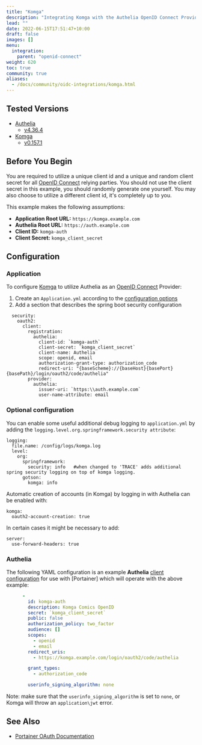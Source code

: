 ```yaml
---
title: "Komga"
description: "Integrating Komga with the Authelia OpenID Connect Provider."
lead: ""
date: 2022-06-15T17:51:47+10:00
draft: false
images: []
menu:
  integration:
    parent: "openid-connect"
weight: 620
toc: true
community: true
aliases:
  - /docs/community/oidc-integrations/komga.html
---
```


## Tested Versions

* [Authelia]
  * [v4.36.4](https://github.com/authelia/authelia/releases/tag/v4.36.4)
* [Komga] 
  * [v0.157.1](https://github.com/gotson/komga/releases/tag/v0.157.1)

## Before You Begin

You are required to utilize a unique client id and a unique and random client secret for all [OpenID Connect] relying
parties. You should not use the client secret in this example, you should randomly generate one yourself. You may also
choose to utilize a different client id, it's completely up to you.

This example makes the following assumptions:

* __Application Root URL:__ `https://komga.example.com`
* __Authelia Root URL:__ `https://auth.example.com`
* __Client ID:__ `komga-auth`
* __Client Secret:__ `komga_client_secret`

## Configuration

### Application

To configure [Komga] to utilize Authelia as an [OpenID Connect] Provider:

1. Create an `Application.yml` according to the [configuration options](https://komga.org/installation/configuration.html)
2. Add a section that describes the spring boot security configuration


```spring:
  security:
    oauth2:
      client:
        registration:
          authelia:
            client-id: `komga-auth`
            client-secret: `komga_client_secret`
            client-name: Authelia
            scope: openid, email
            authorization-grant-type: authorization_code
            redirect-uri: "{baseScheme}://{baseHost}{basePort}{basePath}/login/oauth2/code/authelia"
        provider:
          authelia:
            issuer-uri: `https:\\auth.example.com`
            user-name-attribute: email
````

### Optional configuration

You can enable some useful additional debug logging to `application.yml` by adding the `logging.level.org.springframework.security attribute`:

```
logging:
  file.name: /config/logs/komga.log
  level:
    org:
      springframework:
        security: info   #when changed to 'TRACE' adds additional spring security logging on top of komga logging.
      gotson:
        komga: info
```

Automatic creation of accounts (in Komga) by logging in with Authelia can be enabled with:

```
komga:
  oauth2-account-creation: true
```

In certain cases it might be necessary to add:

```
server:
  use-forward-headers: true
```


### Authelia

The following YAML configuration is an example __Authelia__
[client configuration](../../../configuration/identity-providers/open-id-connect.md#clients) for use with [Portainer]
which will operate with the above example:

```yaml
      -
        id: komga-auth
        description: Komga Comics OpenID
        secret: `komga_client_secret`
        public: false
        authorization_policy: two_factor
        audience: []
        scopes:
          - openid
          - email
        redirect_uris:
          - https://komga.example.com/login/oauth2/code/authelia

        grant_types:
          - authorization_code

        userinfo_signing_algorithm: none
```

Note: make sure that the `userinfo_signing_algorithm` is set to `none`, or Komga will throw an `application\jwt` error.


## See Also

* [Portainer OAuth Documentation](https://docs.portainer.io/admin/settings/authentication/oauth)

[Authelia]: https://www.authelia.com
[Komga]: https://www.komga.org
[OpenID Connect]: ../../openid-connect/introduction.md
